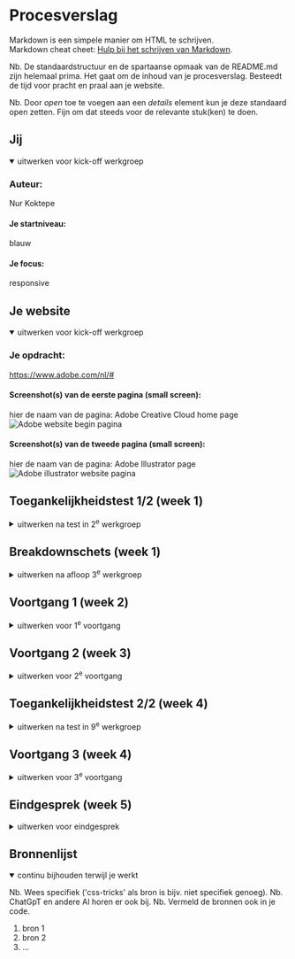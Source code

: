 # Procesverslag
Markdown is een simpele manier om HTML te schrijven.  
Markdown cheat cheet: [Hulp bij het schrijven van Markdown](https://github.com/adam-p/markdown-here/wiki/Markdown-Cheatsheet).

Nb. De standaardstructuur en de spartaanse opmaak van de README.md zijn helemaal prima. Het gaat om de inhoud van je procesverslag. Besteedt de tijd voor pracht en praal aan je website.

Nb. Door *open* toe te voegen aan een *details* element kun je deze standaard open zetten. Fijn om dat steeds voor de relevante stuk(ken) te doen.





## Jij

<details open>
  <summary>uitwerken voor kick-off werkgroep</summary>

  ### Auteur:
  Nur Koktepe

  #### Je startniveau:
  blauw

  #### Je focus:
  responsive
 
</details>





## Je website

<details open>
  <summary>uitwerken voor kick-off werkgroep</summary>

  ### Je opdracht:
  https://www.adobe.com/nl/#

  #### Screenshot(s) van de eerste pagina (small screen): 
  hier de naam van de pagina: Adobe Creative Cloud home page
  <img width="275" alt="Adobe website begin pagina" src="https://github.com/user-attachments/assets/d68a5e1e-3473-4311-a1fe-afd322a42771"/>


  #### Screenshot(s) van de tweede pagina (small screen):
  hier de naam van de pagina: Adobe Illustrator page
  <img width="275" alt="Adobe illustrator website pagina" src="https://github.com/user-attachments/assets/53a97aca-c268-4f65-b20e-6d151fc21a11"/>

 
</details>



## Toegankelijkheidstest 1/2 (week 1)

<details>
  <summary>uitwerken na test in 2<sup>e</sup> werkgroep</summary>

  ### Bevindingen
  Lijst met je bevindingen die in de test naar voren kwamen:

  Adobe gebruikt veel div's:
  <img width="350" alt="afbeelding van een html code" src="https://github.com/user-attachments/assets/6205fda1-691b-4f33-b088-0e9bcd7f598e"/>

  Adobe gebruikt onduidelijke alt attributes voor images/pictures:
  <img width="350" alt="afbeelding van een html code" src="https://github.com/user-attachments/assets/1d8b9db7-ac71-466a-9b1d-040073f7f94a"/>

  Adobe heeft video dat op autoplay staat maar je kan hem pauzeren.
  Video's hebben geen audio en tekst, het is alleen visueel.
  <img width="350" alt="adobe video afbeelding van konijn" src="https://github.com/user-attachments/assets/5232c3b3-031b-45a4-81cb-e94f36d6d1a0"/>

  Buttons hebben geen button element. Focus state is onduidelijk en niet goed zichtbaar:
  <img width="350" alt="image" src="https://github.com/user-attachments/assets/8615f53b-e40c-4731-bd37-ab479181c9c4"/>

  Geen dark mode beschikbaar.
  Hoog contrast niet beschikbaar.
  Text kan je niet vergroten naar 200%.





</details>



## Breakdownschets (week 1)

<details>
  <summary>uitwerken na afloop 3<sup>e</sup> werkgroep</summary>

  ### de hele pagina: 
  <img width="108" height="868" alt="breakdown van de hele pagina" src="https://github.com/user-attachments/assets/7aaf146f-9084-43af-b542-9c3c527d79cd"/>
  <img width="108" height="932" alt="breakdown van de hele pagina" src="https://github.com/user-attachments/assets/494c638b-ed52-4720-91d9-9df46393eda2"/>
  <img width="104" height="1598" alt="image" src="https://github.com/user-attachments/assets/87760ce6-b2a8-4e39-b6ad-2875a92bd349" />



  ### dynamisch deel (bijv menu): 
  <img width="375" alt="breakdown van een dynamisch deel" src="https://github.com/user-attachments/assets/085bffa1-35ee-493c-a127-e643f092b428" />
  <img width="375" alt="breakdown van een dynamisch deel" src="https://github.com/user-attachments/assets/6de77688-3044-4c37-a462-2cf803f8884b" />




  ### wellicht nog een dynamisch deel (bijv filter): 
  <img width="375" alt="breakdown van nog een dynamisch deel" src="https://github.com/user-attachments/assets/e34d4ba7-a285-4306-8491-7a12b7f1386a" />
  <img width="375" alt="breakdown van nog een dynamisch deel" src="https://github.com/user-attachments/assets/9b19fc8d-e92c-452b-b57b-6592dc5a216a" />

  
</details>





## Voortgang 1 (week 2)

<details>
  <summary>uitwerken voor 1<sup>e</sup> voortgang</summary>

  ### Stand van zaken
  hier dit ging goed & dit was lastig (neem ook screenshots op van delen van je website en code)


  ### Agenda voor meeting
  samen met je groepje opstellen

  | student 1      | student 2          | student 3    | student 4        |
  | ---            | ---                | ---          | ---              |
  | dit bespreken  | en dit             | en ik dit    | en dan ik dat    |
  | en dat ook nog | dit als er tijd is | nog een punt | dit wil ik zeker |
  | ...            | ...                | ...          | ...              |


  ### Verslag van meeting
  hier na afloop snel de uitkomsten van de meeting vastleggen

  - punt 1
  - punt 2
  - nog een punt
  - ...

</details>





## Voortgang 2 (week 3)

<details>
  <summary>uitwerken voor 2<sup>e</sup> voortgang</summary>

  ### Stand van zaken
  hier dit ging goed & dit was lastig (neem ook screenshots op van delen van je website en code)


  ### Agenda voor meeting
  samen met je groepje opstellen

  | student 1      | student 2          | student 3    | student 4        |
  | ---            | ---                | ---          | ---              |
  | dit bespreken  | en dit             | en ik dit    | en dan ik dat    |
  | en dat ook nog | dit als er tijd is | nog een punt | dit wil ik zeker |
  | ...            | ...                | ...          | ...              |


  ### Verslag van meeting
  hier na afloop snel de uitkomsten van de meeting vastleggen

  - punt 1
  - punt 2
  - nog een punt
- ...

</details>





## Toegankelijkheidstest 2/2 (week 4)

<details>
  <summary>uitwerken na test in 9<sup>e</sup> werkgroep</summary>

  ### Bevindingen
  Lijst met je bevindingen die in de test naar voren kwamen (geef ook aan wat er verbeterd is):

</details>





## Voortgang 3 (week 4)

<details>
  <summary>uitwerken voor 3<sup>e</sup> voortgang</summary>

  ### Stand van zaken
  hier dit ging goed & dit was lastig (neem ook screenshots op van delen van je website en code)


  ### Agenda voor meeting
  samen met je groepje opstellen

  | student 1      | student 2          | student 3    | student 4        |
  | ---            | ---                | ---          | ---              |
  | dit bespreken  | en dit             | en ik dit    | en dan ik dat    |
  | en dat ook nog | dit als er tijd is | nog een punt | dit wil ik zeker |
  | ...            | ...                | ...          | ...              |


  ### Verslag van meeting
  hier na afloop snel de uitkomsten van de meeting vastleggen

  - punt 1
  - punt 2
  - nog een punt
  - ...

</details>





## Eindgesprek (week 5)

<details>
  <summary>uitwerken voor eindgesprek</summary>

  ### Je uitkomst - karakteristiek screenshots:
  <img src="readme-images/dummy-plaatje.jpg" width="375px" alt="uitomst opdracht 1">


  ### Dit ging goed/Heb ik geleerd: 
  Korte omschrijving met plaatjes

  <img src="readme-images/dummy-plaatje.jpg" width="375px" alt="top">


  ### Dit was lastig/Is niet gelukt:
  Korte omschrijving met plaatjes

  <img src="readme-images/dummy-plaatje.jpg" width="375px" alt="bummer">
</details>





## Bronnenlijst

<details open>
  <summary>continu bijhouden terwijl je werkt</summary>

  Nb. Wees specifiek ('css-tricks' als bron is bijv. niet specifiek genoeg). 
  Nb. ChatGpT en andere AI horen er ook bij.
  Nb. Vermeld de bronnen ook in je code.

  1. bron 1
  2. bron 2
  3. ...

</details>
